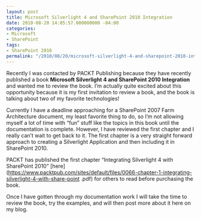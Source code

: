 ```yaml
---
layout: post
title: Microsoft Silverlight 4 and SharePoint 2010 Integration
date: 2010-08-20 14:05:57.000000000 -04:00
categories:
- Microsoft
- SharePoint
tags:
- SharePoint 2010
permalink: "/2010/08/20/microsoft-silverlight-4-and-sharepoint-2010-integration/"
---
```

Recently I was contacted by PACKT Publishing because they have recently published a book **Microsoft Silverlight 4 and SharePoint 2010 Integration** and wanted me to review the book. I’m actually quite excited about this opportunity because it is my first invitation to review a book, and the book is talking about two of my favorite technologies!

Currently I have a deadline approaching for a SharePoint 2007 Farm Architecture document, my least favorite thing to do, so I’m not allowing myself a lot of time with “fun” stuff like the topics in this book until the documentation is complete. However, I have reviewed the first chapter and I really can’t wait to get back to it. The first chapter is a very straight forward approach to creating a Silverlight Application and then including it in SharePoint 2010.

PACKT has published the first chapter “Integrating Silverlight 4 with SharePoint 2010” [here](https://www.packtpub.com/sites/default/files/0066-chapter-1-integrating-silverlight-4-with-share-point .pdf) for others to read before purchasing the book.

Once I have gotten through my documentation work I will take the time to review the book, try the examples, and will then post more about it here on my blog.

